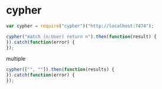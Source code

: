 # cypher

```javascript
var cypher = require("cypher")("http://localhost:7474");

cypher("match (n:User) return n").then(function(result) {
}).catch(function(error) {
});
```

multiple

```javascript
cypher(["", ""]).then(function(results) {
}).catch(function(error) {
});
```
